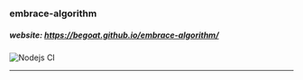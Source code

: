 ### embrace-algorithm

##### website: https://begoat.github.io/embrace-algorithm/

![Nodejs CI](https://github.com/begoat/embrace-algorithm/workflows/Nodejs%20CI/badge.svg)

---
